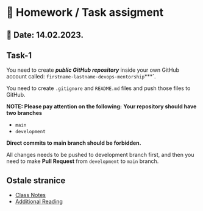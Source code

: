# 📝 Homework / Task assigment
## 📅 Date: 14.02.2023.

## Task-1
You need to create ***public GitHub repository*** inside your own GitHub account called: `firstname-lastname-devops-mentorship`***`. 

You need to create `.gitignore` and `README.md` files and push those files to GitHub.

**NOTE: Please pay attention on the following:**
**Your repository should have two branches**
- `main`
- `development`

**Direct commits to main branch should be forbidden.**

All changes needs to be pushed to development branch first, and then you need to make **Pull Request** from `development` to `main` branch.

## **Ostale stranice**  
- [Class Notes](/devops-mentorship-program/02-february/week-1-140223/00-class-notes.md)  
- [Additional Reading](/devops-mentorship-program/02-february/week-1-140223/02-additional-reading.md)  
